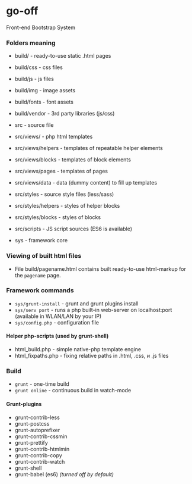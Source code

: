 # go-off
Front-end Bootstrap System

### Folders meaning

* build/ - ready-to-use static .html pages
* build/css - css files
* build/js - js files
* build/img - image assets
* build/fonts - font assets
* build/vendor - 3rd party libraries (js/css)

* src - source file
* src/views/ - php html templates
* src/views/helpers - templates of repeatable helper elements
* src/views/blocks - templates of block elements
* src/views/pages - templates of pages
* src/views/data - data (dummy content) to fill up templates
* src/styles - source style files (less/sass)
* src/styles/helpers - styles of helper blocks
* src/styles/blocks - styles of blocks
* src/scripts - JS script sources (ES6 is available)

* sys - framework core

### Viewing of built html files
* File build/pagename.html contains built ready-to-use html-markup for the `pagename` page.

### Framework commands
* `sys/grunt-install` - grunt and grunt plugins install
* `sys/serv port` - runs a php built-in web-server on localhost:port (available in WLAN/LAN by your IP)
* `sys/config.php` - configuration file

#### Helper php-scripts (used by grunt-shell)
* html_build.php - simple native-php template engine
* html_fixpaths.php - fixing relative paths in .html, .css, и .js files

### Build
* `grunt` - one-time build
* `grunt online` - continuous build in watch-mode

#### Grunt-plugins
* grunt-contrib-less
* grunt-postcss
* grunt-autoprefixer
* grunt-contrib-cssmin
* grunt-prettify
* grunt-contrib-htmlmin
* grunt-contrib-copy
* grunt-contrib-watch
* grunt-shell
* grunt-babel (es6) _(turned off by default)_
